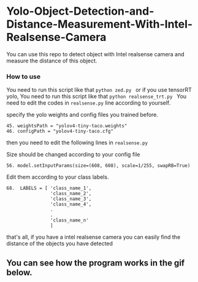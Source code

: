 # Yolo-Object-Detection-and-Distance-Measurement-With-Intel-Realsense-Camera
You can use this repo to detect object with Intel realsense camera and measure the distance of this object.


### How to use 

You need to run this script like that `python zed.py `
or if you use tensorRT yolo, You need to run this script like that `python realsense_trt.py `
You need to edit the codes in `realsense.py` line according to yourself.

specify the yolo weights and config files you trained before.
~~~~~~~~~~~~
45. weightsPath = "yolov4-tiny-taco.weights"
46. configPath = "yolov4-tiny-taco.cfg"
~~~~~~~~~~~~~~~~~~~~~~~~~~~~

then you need to edit the following lines in `realsense.py` 

Size should be changed according to your config file
~~~~~~
56. model.setInputParams(size=(608, 608), scale=1/255, swapRB=True)
~~~~~~~~~~~~~~~~~~~~
Edit them according to your class labels.
~~~~~~~~~~~~
68.  LABELS = [ 'class_name_1',
                'class_name_2',
                'class_name_3',
                'class_name_4',
                .
                .
                'class_name_n'
                ]
~~~~~~~~~~~~~~~~~~~~~~~~~~~~~~     
that's all, if you have a intel realsense camera you can easily find the distance of the objects you have detected
## You can see how the program works in the gif below.

